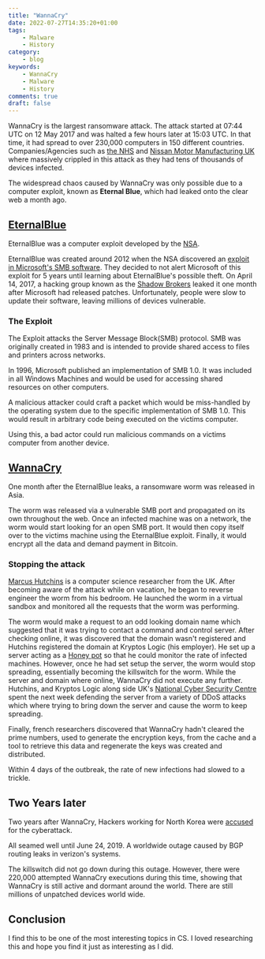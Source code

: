 ```yaml
---
title: "WannaCry"
date: 2022-07-27T14:35:20+01:00
tags:
    - Malware
    - History
category:
    - blog
keywords:
    - WannaCry
    - Malware
    - History
comments: true
draft: false
---
```


WannaCry is the largest ransomware attack.
The attack started at 07:44 UTC on 12 May 2017 and was halted a few hours later at 15:03 UTC.
In that time, it had spread to over 230,000 computers in 150 different countries.
Companies/Agencies such as [the NHS](https://en.wikipedia.org/wiki/National_Health_Service) and [Nissan Motor Manufacturing UK](https://en.wikipedia.org/wiki/Nissan_Motor_Manufacturing_UK) where massively crippled in this attack as they had tens of thousands of devices infected.

The widespread chaos caused by WannaCry was only possible due to a computer exploit, known as **Eternal Blue**, which had leaked onto the clear web a month ago.

## [EternalBlue](https://en.wikipedia.org/wiki/EternalBlue)

EternalBlue was a computer exploit developed by the [NSA](https://en.wikipedia.org/wiki/National_Security_Agency).

EternalBlue was created around 2012 when the NSA discovered an [exploit in Microsoft's SMB software](https://www.cve.org/CVERecord?id=CVE-2017-0144). 
They decided to not alert Microsoft of this exploit for 5 years until learning about EternalBlue's possible theft.
On April 14, 2017, a hacking group known as the [Shadow Brokers](https://en.wikipedia.org/wiki/The_Shadow_Brokers) leaked it one month after Microsoft had released patches.
Unfortunately, people were slow to update their software, leaving millions of devices vulnerable.

### The Exploit

The Exploit attacks the Server Message Block(SMB) protocol.
SMB was originally created in 1983 and is intended to provide shared access to files and printers across networks.

In 1996, Microsoft published an implementation of SMB 1.0.
It was included in all Windows Machines and would be used for accessing shared resources on other computers.

A malicious attacker could craft a packet which would be miss-handled by the operating system due to the specific implementation of SMB 1.0.
This would result in arbitrary code being executed on the victims computer.

Using this, a bad actor could run malicious commands on a victims computer from another device.

## [WannaCry](https://en.wikipedia.org/wiki/WannaCry_ransomware_attack)

One month after the EternalBlue leaks, a ransomware worm was released in Asia.

The worm was released via a vulnerable SMB port and propagated on its own throughout the web.
Once an infected machine was on a network, the worm would start looking for an open SMB port.
It would then copy itself over to the victims machine using the EternalBlue exploit.
Finally, it would encrypt all the data and demand payment in Bitcoin.

### Stopping the attack

[Marcus Hutchins](https://en.wikipedia.org/wiki/Marcus_Hutchins) is a computer science researcher from the UK.
After becoming aware of the attack while on vacation, he began to reverse engineer the worm from his bedroom.
He launched the worm in a virtual sandbox and monitored all the requests that the worm was performing. 

The worm would make a request to an odd looking domain name which suggested that it was trying to contact a command and control server.
After checking online, it was discovered that the domain wasn't registered and Hutchins registered the domain at Kryptos Logic (his employer).
He set up a server acting as a [Honey pot](https://en.wikipedia.org/wiki/Honeypot_(computing)) so that he could monitor the rate of infected machines.
However, once he had set setup the server, the worm would stop spreading, essentially becoming the killswitch for the worm.
While the server and domain where online, WannaCry did not execute any further.
Hutchins, and Kryptos Logic along side UK's [National Cyber Security Centre](https://en.wikipedia.org/wiki/National_Cyber_Security_Centre_(United_Kingdom)) spent the next week defending the server from a variety of DDoS attacks which 
where trying to bring down the server and cause the worm to keep spreading.

Finally, french researchers discovered that WannaCry hadn't cleared the prime numbers, used to generate the encryption keys, from the cache and a tool to retrieve this data and regenerate the keys was created and distributed.

Within 4 days of the outbreak, the rate of new infections had slowed to a trickle.

## Two Years later

Two years after WannaCry, Hackers working for North Korea were [accused](https://techcrunch.com/2018/09/06/us-treasury-sanctions-north-korean-hackers-over-sony-hack-wannacry-attack/) for the cyberattack.

All seamed well until June 24, 2019. A worldwide outage caused by BGP routing leaks in verizon's systems.

The killswitch did not go down during this outage. However, there were 220,000 attempted WannaCry executions during this time, showing that WannaCry is still active and dormant around the world.
There are still millions of unpatched devices world wide.

## Conclusion

I find this to be one of the most interesting topics in CS.
I loved researching this and hope you find it just as interesting as I did.
